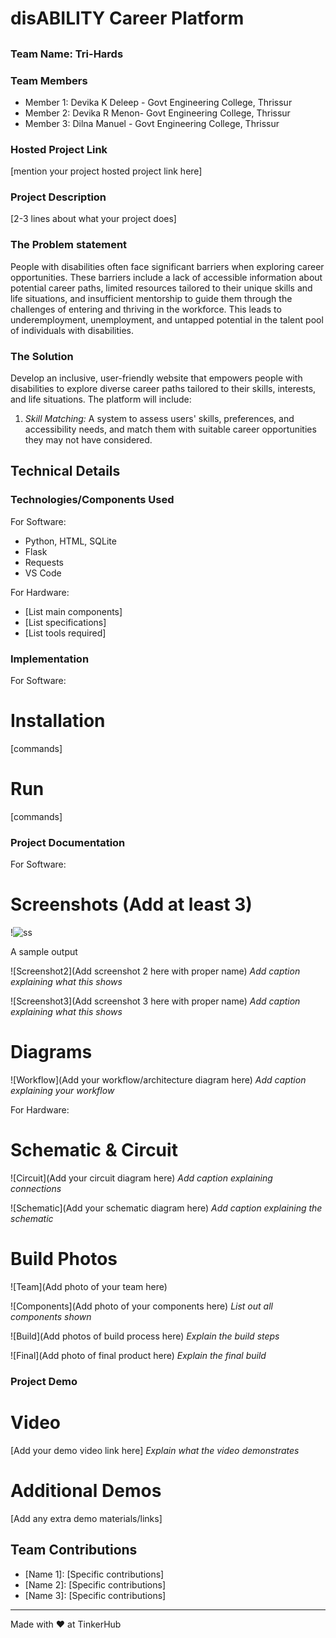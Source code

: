 # disABILITY Career Platform


## 
### Team Name: Tri-Hards


### Team Members
- Member 1: Devika K Deleep - Govt Engineering College, Thrissur
- Member 2: Devika R Menon-  Govt Engineering College, Thrissur
- Member 3: Dilna Manuel -  Govt Engineering College, Thrissur

### Hosted Project Link
[mention your project hosted project link here]

### Project Description
[2-3 lines about what your project does]

### The Problem statement
People with disabilities often face significant barriers when exploring career opportunities. These barriers include a lack of accessible information about potential career paths, limited resources tailored to their unique skills and life situations, and insufficient mentorship to guide them through the challenges of entering and thriving in the workforce. This leads to underemployment, unemployment, and untapped potential in the talent pool of individuals with disabilities. 

### The Solution
Develop an inclusive, user-friendly website that empowers people with disabilities to explore diverse career paths tailored to their skills, interests, and life situations. The platform will include:  
1. *Skill Matching:* A system to assess users' skills, preferences, and accessibility needs, and match them with suitable career opportunities they may not have considered.  


## Technical Details
### Technologies/Components Used
For Software:
- Python, HTML, SQLite
- Flask
- Requests
- VS Code

For Hardware:
- [List main components]
- [List specifications]
- [List tools required]

### Implementation
For Software:
# Installation
[commands]

# Run
[commands]

### Project Documentation
For Software:

# Screenshots (Add at least 3)
!![ss](https://github.com/user-attachments/assets/0c2a4b49-cb54-49c8-992a-80895009a7c5)

A sample output

![Screenshot2](Add screenshot 2 here with proper name)
*Add caption explaining what this shows*

![Screenshot3](Add screenshot 3 here with proper name)
*Add caption explaining what this shows*

# Diagrams
![Workflow](Add your workflow/architecture diagram here)
*Add caption explaining your workflow*

For Hardware:

# Schematic & Circuit
![Circuit](Add your circuit diagram here)
*Add caption explaining connections*

![Schematic](Add your schematic diagram here)
*Add caption explaining the schematic*

# Build Photos
![Team](Add photo of your team here)


![Components](Add photo of your components here)
*List out all components shown*

![Build](Add photos of build process here)
*Explain the build steps*

![Final](Add photo of final product here)
*Explain the final build*

### Project Demo
# Video
[Add your demo video link here]
*Explain what the video demonstrates*

# Additional Demos
[Add any extra demo materials/links]

## Team Contributions
- [Name 1]: [Specific contributions]
- [Name 2]: [Specific contributions]
- [Name 3]: [Specific contributions]

---
Made with ❤️ at TinkerHub
